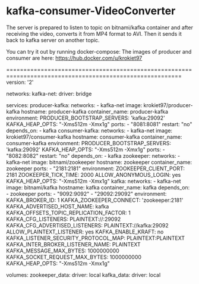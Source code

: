 # kafka-consumer-VideoConverter
The server is prepared to listen to topic on bitnami/kafka container and after receiving the video, converts it from MP4 format to AVI. Then it sends it back to kafka server on another topic.

You can try it out by running docker-compose:
The images of producer and consumer are here: https://hub.docker.com/u/krokiet97

=========================================================================================================
version: '2'

networks:
  kafka-net:
    driver: bridge

services:
  producer-kafka:
    networks:
      - kafka-net
    image: krokiet97/producer-kafka
    hostname: producer-kafka
    container_name: producer-kafka
    environment:
      PRODUCER_BOOTSTRAP_SERVERS: 'kafka:29092'
      KAFKA_HEAP_OPTS: "-Xms512m -Xmx1g"
    ports:
      - "8081:8081"
    restart: "no"
    depends_on:
      - kafka
  consumer-kafka:
    networks:
      - kafka-net
    image: krokiet97/consumer-kafka
    hostname: consumer-kafka
    container_name: consumer-kafka
    environment:
      PRODUCER_BOOTSTRAP_SERVERS: 'kafka:29092'
      KAFKA_HEAP_OPTS: "-Xms512m -Xmx1g"
    ports:
      - "8082:8082"
    restart: "no"
    depends_on:
      - kafka
  zookeeper:
    networks:
      - kafka-net
    image: bitnami/zookeeper
    hostname: zookeeper
    container_name: zookeeper
    ports:
      - "2181:2181"
    environment:
      ZOOKEEPER_CLIENT_PORT: 2181
      ZOOKEEPER_TICK_TIME: 2000
      ALLOW_ANONYMOUS_LOGIN: yes
      KAFKA_HEAP_OPTS: "-Xms512m -Xmx1g"
  kafka:
    networks:
      - kafka-net
    image: bitnami/kafka
    hostname: kafka
    container_name: kafka
    depends_on:
      - zookeeper
    ports:
      - "9092:9092"
      - "29092:29092"
    environment:
      KAFKA_BROKER_ID: 1
      KAFKA_ZOOKEEPER_CONNECT: 'zookeeper:2181'
      KAFKA_ADVERTISED_HOST_NAME: kafka
      KAFKA_OFFSETS_TOPIC_REPLICATION_FACTOR: 1
      KAFKA_CFG_LISTENERS: PLAINTEXT://:29092
      KAFKA_CFG_ADVERTISED_LISTENERS: PLAINTEXT://kafka:29092
      ALLOW_PLAINTEXT_LISTENER: yes
      KAFKA_ENABLE_KRAFT: no
      KAFKA_LISTENER_SECURITY_PROTOCOL_MAP: PLAINTEXT:PLAINTEXT
      KAFKA_INTER_BROKER_LISTENER_NAME: PLAINTEXT
      KAFKA_MESSAGE_MAX_BYTES: 1000000000
      KAFKA_SOCKET_REQUEST_MAX_BYTES: 1000000000
      KAFKA_HEAP_OPTS: "-Xms512m -Xmx1g"

volumes:
  zookeeper_data:
    driver: local
  kafka_data:
    driver: local
